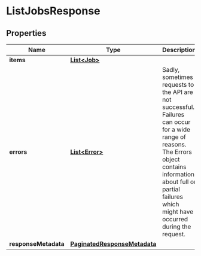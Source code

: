 

# ListJobsResponse


## Properties

| Name | Type | Description | Notes |
|------------ | ------------- | ------------- | -------------|
|**items** | [**List&lt;Job&gt;**](Job.md) |  |  [optional] |
|**errors** | [**List&lt;Error&gt;**](Error.md) | Sadly, sometimes requests to the API are not successful. Failures can occur for a wide range of reasons. The Errors object contains information about full or partial failures which might have occurred during the request. |  [optional] |
|**responseMetadata** | [**PaginatedResponseMetadata**](PaginatedResponseMetadata.md) |  |  [optional] |




